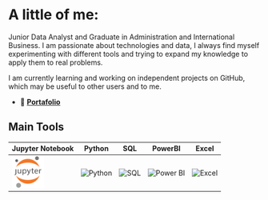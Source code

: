 # A little of me:
Junior Data Analyst and Graduate in Administration and International Business. I am passionate about technologies and data, I always find myself experimenting with different tools and trying to expand my knowledge to apply them to real problems.

I am currently learning and working on independent projects on GitHub, which may be useful to other users and to me.

- 📂 **[Portafolio](https://github.com/DanielCortez94?tab=repositories)**

## Main Tools

| Jupyter Notebook | Python | SQL | PowerBI | Excel |
|-------------------|--------|-----|---------|-------|
| <img src="https://raw.githubusercontent.com/github/explore/main/topics/jupyter-notebook/jupyter-notebook.png" alt="Jupyter" width="64"> | <img src="https://img.icons8.com/color/48/000000/python.png" alt="Python" width="64"> |  <img src="https://img.icons8.com/ios-filled/50/000000/database.png" alt="SQL" width="64">        | <img src="https://img.icons8.com/color/48/000000/power-bi.png" alt="Power BI" width="64"> |  <img src="https://img.icons8.com/color/48/000000/microsoft-excel-2019.png" alt="Excel" width="64"> |



